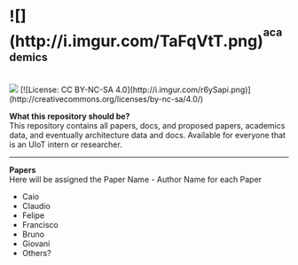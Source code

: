 <h1>![](http://i.imgur.com/TaFqVtT.png)<sup><sup>academics</sup></sup><sub><sub><sup></h1></sup></sub></sub>
<br>
<a href="https://zenhub.com"><img src="https://raw.githubusercontent.com/ZenHubIO/support/master/zenhub-badge.png"></a> [![License: CC BY-NC-SA 4.0](http://i.imgur.com/r6ySapi.png)](http://creativecommons.org/licenses/by-nc-sa/4.0/)

<b>What this repository should be?</b><br>
This repository contains all papers, docs, and proposed papers, academics data, and eventually architecture data and docs.
Available for everyone that is an UIoT intern or researcher.

----------------------------------------------------

<b>Papers</b><br>
Here will be assigned the Paper Name - Author Name for each Paper
+ Caio
+ Claudio
+ Felipe
+ Francisco
+ Bruno
+ Giovani
+ Others?

